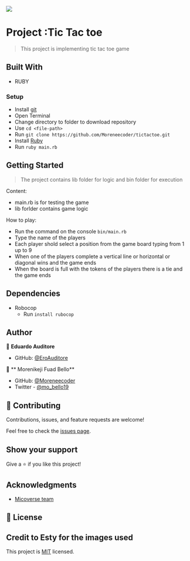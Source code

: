 ![](https://img.shields.io/badge/Microverse-blueviolet)

# Project :Tic Tac toe

> This project is implementing tic tac toe game

## Built With

- RUBY

### Setup

- Install [git](https://git-scm.com/downloads)
- Open Terminal
- Change directory to folder to download repository
- Use `cd <file-path>`
- Run `git clone https://github.com/Moreneecoder/tictactoe.git`
- Install [Ruby](https://ruby-doc.org/downloads/)
- Run `ruby main.rb`

## Getting Started

> The project contains lib folder for logic and bin folder for execution

Content:

- main.rb is for testing the game
- lib forlder contains game logic

How to play:

- Run the command on the console `bin/main.rb`
- Type the name of the players
- Each player shold select a position from the game board typing from 1 up to 9
- When one of the players complete a vertical line or horizontal or diagonal wins and the game ends
- When the board is full with the tokens of the players there is a tie and the game ends

## Dependencies

- Robocop
  - Run `install rubocop`

## Author

👤 **Eduardo Auditore**

- GitHub: [@EroAuditore](https://github.com/EroAuditore)

👤 ** Morenikeji Fuad Bello**

- GitHub: [@Moreneecoder](https://github.com/Moreneecoder)
- Twitter - [@mo_bello19](https://twitter.com/mo_bello19)

## 🤝 Contributing

Contributions, issues, and feature requests are welcome!

Feel free to check the [issues page](https://github.com/issues).

## Show your support

Give a ⭐️ if you like this project!

## Acknowledgments

- [Micoverse team](https://microverse.pathwright.com/library/fast-track-curriculum/69047/path/step/57421588/)

## 📝 License

## Credit to Esty for the images used

This project is [MIT](https://opensource.org/licenses/MIT) licensed.

